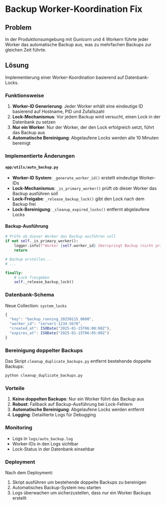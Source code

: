 # Backup Worker-Koordination Fix

## Problem
In der Produktionsumgebung mit Gunicorn und 4 Workern führte jeder Worker das automatische Backup aus, was zu mehrfachen Backups zur gleichen Zeit führte.

## Lösung
Implementierung einer Worker-Koordination basierend auf Datenbank-Locks.

### Funktionsweise

1. **Worker-ID Generierung**: Jeder Worker erhält eine eindeutige ID basierend auf Hostname, PID und Zufallszahl
2. **Lock-Mechanismus**: Vor jedem Backup wird versucht, einen Lock in der Datenbank zu setzen
3. **Nur ein Worker**: Nur der Worker, der den Lock erfolgreich setzt, führt das Backup aus
4. **Automatische Bereinigung**: Abgelaufene Locks werden alle 10 Minuten bereinigt

### Implementierte Änderungen

#### `app/utils/auto_backup.py`

- **Worker-ID System**: `_generate_worker_id()` erstellt eindeutige Worker-IDs
- **Lock-Mechanismus**: `_is_primary_worker()` prüft ob dieser Worker das Backup ausführen soll
- **Lock-Freigabe**: `_release_backup_lock()` gibt den Lock nach dem Backup frei
- **Lock-Bereinigung**: `_cleanup_expired_locks()` entfernt abgelaufene Locks

#### Backup-Ausführung

```python
# Prüfe ob dieser Worker das Backup ausführen soll
if not self._is_primary_worker():
    logger.info(f"Worker {self.worker_id} überspringt Backup (nicht primär)")
    return

# Backup erstellen...
# ...

finally:
    # Lock freigeben
    self._release_backup_lock()
```

### Datenbank-Schema

Neue Collection: `system_locks`

```javascript
{
  "key": "backup_running_20250115_0600",
  "worker_id": "server1-1234-5678",
  "created_at": ISODate("2025-01-15T06:00:00Z"),
  "expires_at": ISODate("2025-01-15T06:05:00Z")
}
```

### Bereinigung doppelter Backups

Das Skript `cleanup_duplicate_backups.py` entfernt bestehende doppelte Backups:

```bash
python cleanup_duplicate_backups.py
```

### Vorteile

1. **Keine doppelten Backups**: Nur ein Worker führt das Backup aus
2. **Robust**: Fallback auf Backup-Ausführung bei Lock-Fehlern
3. **Automatische Bereinigung**: Abgelaufene Locks werden entfernt
4. **Logging**: Detaillierte Logs für Debugging

### Monitoring

- Logs in `logs/auto_backup.log`
- Worker-IDs in den Logs sichtbar
- Lock-Status in der Datenbank einsehbar

### Deployment

Nach dem Deployment:

1. Skript ausführen um bestehende doppelte Backups zu bereinigen
2. Automatisches Backup-System neu starten
3. Logs überwachen um sicherzustellen, dass nur ein Worker Backups erstellt 